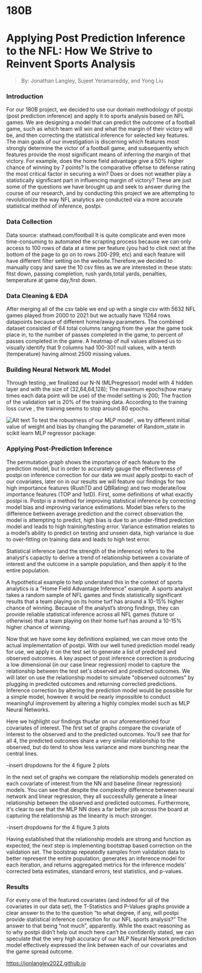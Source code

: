 # 180B

# Applying Post Prediction Inference to the NFL: How We Strive to Reinvent Sports Analysis
 
 > By: Jonathan Langley, Sujeet Yeramareddy, and Yong Liu

### Introduction

For our 180B project, we decided to use our domain methodology of postpi (post prediction inference) and apply it to sports analysis based on NFL games.  We are designing a model that can predict the outcome of a football game, such as which team will win and what the margin of their victory will be, and then correcting the statistical inference for selected key features.  The main goals of our investigation is discerning which features most strongly determine the victor of a football game, and subsequently which features provide the most significant means of inferring the margin of that victory.  For example, does the home field advantage give a 50% higher chance of winning by 7 points?  Is the comparative offense to defense rating the most critical factor in securing a win?  Does or does not weather play a statistically significant part in influencing margin of victory?  These are just some of the questions we have brought up and seek to answer during the course of our research, and by conducting this project we are attempting to revolutionize the way NFL analytics are conducted via a more accurate statistical method of inference, postpi. 

### Data Collection
   Data source: stathead.com/football
   It is quite complicate and even more time-consuming to automated the scrapting process because we can only access to 100 rows of data at a time per feature (you had to click next at the bottom of the page to go on to rows 200-299, etc) and each feature will have different filter setting on the website.Therefore,we decided to manually copy and save the 10 csv files as we are interested in these  stats: fitst down, passing completion, rush yards,total yards, penalties, temperature at game day,first down. 
### Data Cleaning & EDA
 After merging all of the csv table we end up with a single csv with 5632 NFL games played from 2000 to 2021 but we actually have 11264 rows datapoints because of different home/away parameters. The combined dataset consisted of 64 total columns ranging from the year the game took place in, to the number of passes completed in the game, to percent of passes completed in the game. 
 A heatmap of null values allowed us to visually identify that 9 columns had 100-301 null values, with a tenth (temperature) having almost 2500 missing values.	


### Building Neural Network ML Model
 Through testing ,we finalized our N-N (MLPregressor) model with 4 hidden layer and with the size of (32,64,64,128); The maximum epochs(how many times each data point will be use) of the model setting is 200; The fraction of the validation set is 20% of the training data. According to the training loss curve , the training seems to stop around 80 epochs. 

  <img src="/assets/images/model/training_losscurve.png" alt="Alt text" title="Optional title">
 To test the robustness of our MLP model , we try different initial value of weight and bias by changing the parameter of Random_state in scikit learn MLP regressor package:
 


### Applying Post-Prediction Inference
The permutation graph shows the importance of each feature to the prediction model, but in order to accurately gauge the effectiveness of postpi on inference correction for our data we must apply postpi to each of our covariates, later on in our results we will feature our findings for two high importance features (RushTD and QBRating) and two moderate/low importance features (TOP and 1stD).
First, some definitions of what exactly postpi is.  Postpi is a method for improving statistical inference by correcting model bias and improving variance estimations.  Model bias refers to the difference between average prediction and the correct observation the model is attempting to predict, high bias is due to an under-fitted prediction model and leads to high training/testing error. Variance estimation relates to a model’s ability to predict on testing and unseen data, high variance is due to over-fitting on training data and leads to high test error.

Statistical inference (and the strength of the inference) refers to the analyst's capactiy to derive a trend of relationship between a covariate of interest and the outcome in a sample population, and then apply it to the entire population.

A hypothetical example to help understand this in the context of sports analytics is a "Home Field Advantage Inference" example.  A sports analyst takes a random sample of NFL games and finds statistically significant results that a team playing on its home turf has around a 10-15% higher chance of winning. Because of the analyst’s strong findings, they can provide reliable statistical inference across all NFL games (future or otherwise) that a team playing on their home turf has around a 10-15% higher chance of winning.

Now that we have some key definitions explained, we can move onto the actual implementation of postpi.  With our well tuned prediction model ready for use, we apply it on the test set to generate a list of predicted and observed outcomes.  A key aspect of post inference correction is producing a low dimensional (in our case linear regression) model to capture the relationship between the test set's observed and predicted outcomes.  We will later on use the relationship model to simulate "observed outcomes" by plugging in predicted outcomes and returning corrected predictions.  Inference correction by altering the prediction model would be possible for a simple model, however it would be nearly impossible to conduct meaningful improvement by altering a highly complex model such as MLP Neural Networks.  

Here we highlight our findings thusfar on our aforementioned four covariates of interest.  The first set of graphs compare the covariate of interest to the observed and to the predicted outcomes.  You'll see that for all 4, the predicted outcomes share a very similar relationship to the observed, but do tend to show less variance and more bunching near the central lines.

-insert dropdowns for the 4 figure 2 plots


In the next set of graphs we compare the relationship models generated on each covariate of interest from the NN and baseline (linear regression) models.  You can see that despite the complexity difference between neural network and linear regression, they all successfully generate a linear relationship between the observed and predicted outcomes.  Furthermore, it's clear to see that the MLP NN does a far better job across the board at capturing the relationship as the linearity is much stronger.


-insert dropdowns for the 4 figure 3 plots

Having established that the relationship models are strong and function as expected, the next step is implementing bootstrap based correction on the validation set.  The bootstrap repeatedly samples from validation data to better represent the entire population, generates an inference model for each iteration, and returns aggregated metrics for the inference models' corrected beta estimates, standard errors, test statistics, and p-values.

 






### Results

For every one of the featured covariates (and indeed for all of the covariates in our data set), the T-Statistics and P-Values graphs provide a clear answer to the to the question “to what degree, if any, will postpi provide statistical inference correction for our NFL sports analysis?” The answer to that being “not much”, apparently. While the exact reasoning as to why postpi didn’t help out much here can’t be confidently stated, we can speculate that the very high accuracy of our MLP Neural Network prediction model effectively expressed the link between each of our covariates and the game spread outcome. 




https://jonlangley2022.github.io
